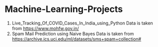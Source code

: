 # Machine-Learning-Projects
1) Live_Tracking_Of_COVID_Cases_In_India_using_Python
Data is taken from https://www.mohfw.gov.in/
2) Spam Mail Prediction using Naive Bayes
Data is taken from https://archive.ics.uci.edu/ml/datasets/sms+spam+collection#
